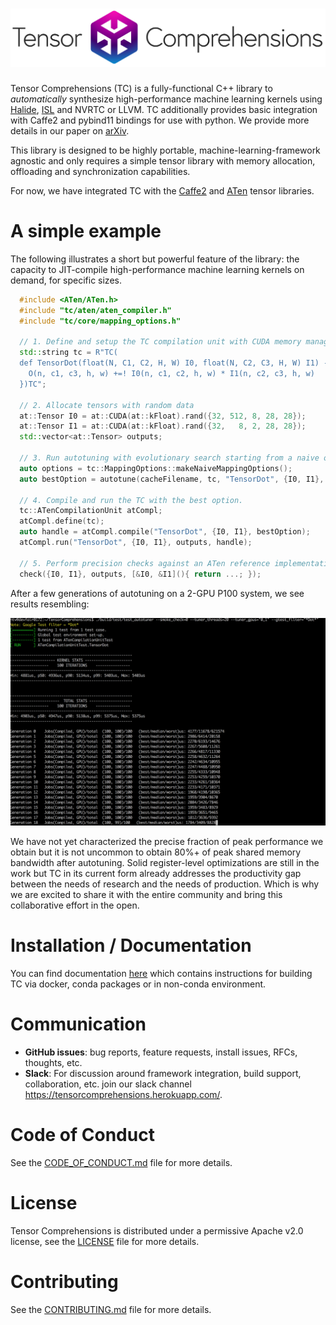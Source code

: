 # ![Tensor Comprehensions](docs/source/_static/img/tc-logo-full-color-with-text-2.png)

Tensor Comprehensions (TC) is a fully-functional C++ library to *automatically* synthesize high-performance machine learning kernels using [Halide](https://github.com/halide/Halide), [ISL](http://isl.gforge.inria.fr/) and NVRTC or LLVM. TC additionally provides basic integration with Caffe2 and pybind11 bindings for use with python. We provide more details in our paper on [arXiv](https://arxiv.org/abs/1802.04730).

This library is designed to be highly portable, machine-learning-framework agnostic and only requires a simple tensor library with memory allocation, offloading and synchronization capabilities.

For now, we have integrated TC with the [Caffe2](https://github.com/caffe2/caffe2) and [ATen](https://github.com/pytorch/pytorch/tree/master/aten/src/ATen) tensor libraries.

# A simple example

The following illustrates a short but powerful feature of the library: the capacity to JIT-compile high-performance machine learning kernels on demand, for specific sizes.

```cpp
  #include <ATen/ATen.h>
  #include "tc/aten/aten_compiler.h"
  #include "tc/core/mapping_options.h"

  // 1. Define and setup the TC compilation unit with CUDA memory management backed by ATen.
  std::string tc = R"TC(
  def TensorDot(float(N, C1, C2, H, W) I0, float(N, C2, C3, H, W) I1) -> (O) {
    O(n, c1, c3, h, w) +=! I0(n, c1, c2, h, w) * I1(n, c2, c3, h, w)
  })TC";

  // 2. Allocate tensors with random data
  at::Tensor I0 = at::CUDA(at::kFloat).rand({32, 512, 8, 28, 28});
  at::Tensor I1 = at::CUDA(at::kFloat).rand({32,   8, 2, 28, 28});
  std::vector<at::Tensor> outputs;

  // 3. Run autotuning with evolutionary search starting from a naive option
  auto options = tc::MappingOptions::makeNaiveMappingOptions();
  auto bestOption = autotune(cacheFilename, tc, "TensorDot", {I0, I1}, options, {options});

  // 4. Compile and run the TC with the best option.
  tc::ATenCompilationUnit atCompl;
  atCompl.define(tc);
  auto handle = atCompl.compile("TensorDot", {I0, I1}, bestOption);
  atCompl.run("TensorDot", {I0, I1}, outputs, handle);

  // 5. Perform precision checks against an ATen reference implementation
  check({I0, I1}, outputs, [&I0, &I1](){ return ...; });
```

After a few generations of autotuning on a 2-GPU P100 system, we see results resembling:

![Autotuning Sample](docs/source/_static/img/autotuning.png)

We have not yet characterized the precise fraction of peak performance we obtain but it is not uncommon to obtain 80%+ of peak shared memory bandwidth after autotuning. Solid register-level optimizations are still in the work but TC in its current form already addresses the productivity gap between the needs of research and the needs of production. Which is why we are excited to share it with the entire community and bring this collaborative effort in the open.

# Installation / Documentation
You can find documentation [here](https://facebookresearch.github.io/TensorComprehensions/) which contains instructions for building TC via docker, conda packages or in non-conda environment.

# Communication

* **GitHub issues**: bug reports, feature requests, install issues, RFCs, thoughts, etc.
* **Slack**: For discussion around framework integration, build support, collaboration, etc. join our slack channel https://tensorcomprehensions.herokuapp.com/.

# Code of Conduct
See the [CODE_OF_CONDUCT.md](CODE_OF_CONDUCT.md) file for more details.

# License
Tensor Comprehensions is distributed under a permissive Apache v2.0 license, see the [LICENSE](LICENSE) file for more details.

# Contributing
See the [CONTRIBUTING.md](CONTRIBUTING.md) file for more details.
